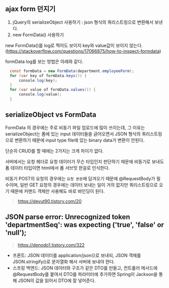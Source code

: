 ## ajax form 던지기

1. jQuery의 serializeObject 사용하기 : json 형식의 쿼리스트링으로 변환해서 보낸다.
2. new FormData() 사용하기

new FormData()를 log로 찍어도 보이지 key와 value값이 보이지 않는다.(https://stackoverflow.com/questions/17066875/how-to-inspect-formdata)

formData log를 보는 방법은 아래와 같다.

```java
  const formData = new FormData(department.employeeForm);
  for (var key of formData.keys()) {
      console.log(key);
  }
  for (var value of formData.values()) {
      console.log(value);
  }
```

## serializeObject vs FormData

FormData 의 경우에는 주로 비동기 파일 업로드에 많이 쓰이는데, 그 이유는 serializeObject는 폼에 있는 input 데이터들을 긁어오면서 JSON 형식의
쿼리스트링으로 변환하기 때문에 input type file에 있는 binary data가 변환이 안된다. 

단순히 CRUD를 할 때에는 2가지는 크게 차이가 없다.

서버에서는 요청 헤더로 요청 데이터가 무슨 타입인지 판단하기 때문에 비동기로 보내도 폼 데이터 타입이면 html에서 폼 서브밋 한걸로 인식한다.

비동기 POST의 요청의 경우에는 `요청 본문`에 담겨오기 때문에 @RequestBody가 필수이며, 일반 GET 요청의 경우에는 데이터 보내는 일이 거의 없지만
쿼리스트링으로 오기 때문에 커맨드 객체만 사용해도 바로 바인딩이 된다.

> https://devut90.tistory.com/20

## JSON parse error: Unrecognized token 'departmentSeq': was expecting ('true', 'false' or 'null');

> https://denodo1.tistory.com/322

- 프론트: JSON 데이터를 application/json으로 보내되, JSON 객체를 JSON.stringify()로 문자열화 해서 서버에 보내야 한다.
- 스프링 백엔드: JSON 데이터와 구조가 같은 DTO를 만들고, 컨트롤러 메서드에 @RequestBody를 붙여서 DTO를 파라미터에 추가하면 Spring이 Jackson을 통해 JSON의 값을 읽어서 DTO에 잘 넣어준다.
